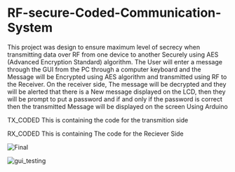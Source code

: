 # RF-secure-Coded-Communication-System
This project was design to ensure maximum level of secrecy when transmitting data over RF 
from one device to another Securely using AES (Advanced Encryption Standard) algorithm. The 
User will enter a message through the GUI from the PC through a computer keyboard and the 
Message will be Encrypted using AES algorithm and transmitted using RF to the Receiver. On 
the receiver side, The message will be decrypted and they will be alerted that there is a New 
message displayed on the LCD, then they will be prompt to put a password and if and only if the 
password is correct then the transmitted Message will be displayed on the screen Using Arduino

TX_CODED
This is containing the code for the transmition side 

RX_CODED
This is containing The code for the Reciever Side

![Final](https://user-images.githubusercontent.com/70433606/156359650-9f38bd87-eaa0-483d-84c3-6399cab0717a.png)

![gui_testing](https://user-images.githubusercontent.com/70433606/156362052-8e06b740-bd25-4b82-acbd-347843def6b8.png)
